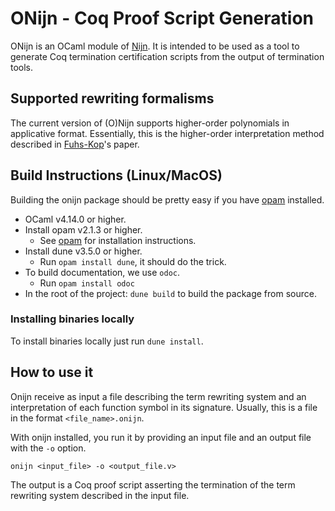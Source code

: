 # ONijn - Coq Proof Script Generation

ONijn is an OCaml module of
[Nijn](https://github.com/nmvdw/Nijn).
It is intended to be used as a tool to generate Coq termination certification
scripts from the output of termination tools.

## Supported rewriting formalisms

The current version of (O)Nijn supports higher-order polynomials
in applicative format.
Essentially,
this is the higher-order interpretation method described in
[Fuhs-Kop](https://drops.dagstuhl.de/opus/volltexte/2012/3492/)'s paper.

## Build Instructions (Linux/MacOS)

Building the onijn package should be pretty easy if you have [opam](https://opam.ocaml.org/doc/Install.html) installed.

- OCaml v4.14.0 or higher.
- Install opam v2.1.3 or higher.
  - See [opam](https://opam.ocaml.org/doc/Install.html) for installation instructions.
- Install dune v3.5.0 or higher.
  - Run ``opam install dune``, it should do the trick.
- To build documentation, we use ``odoc``.
  - Run ``opam install odoc``
- In the root of the project: ``dune build`` to build the package from source.

### Installing binaries locally

To install binaries locally just run ``dune install``.

## How to use it

Onijn receive as input a file describing the term rewriting system and an interpretation of each function symbol in its
signature.
Usually, this is a file in the format ``<file_name>.onijn``.

With onijn installed,
you run it by providing an input file and an output file with the ``-o`` option.

``onijn <input_file> -o <output_file.v>``

The output is a Coq proof script asserting the termination
of the term rewriting system described in the input file.
